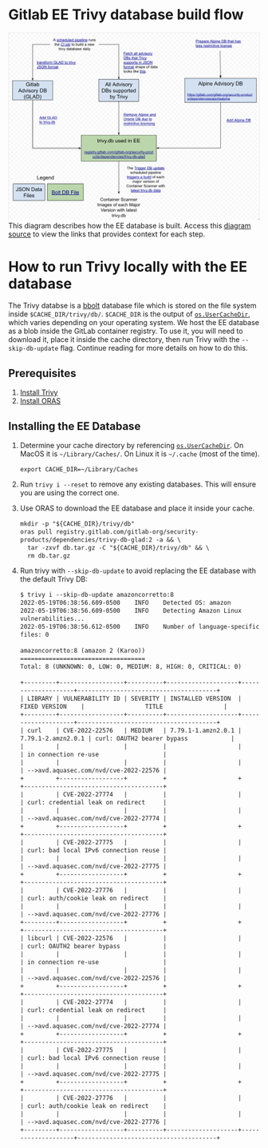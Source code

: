 # Gitlab EE Trivy database build flow
![image](/doc/assets/ee_trivy_db_build_process.png)
This diagram describes how the EE database is built. Access this [diagram source](https://docs.google.com/drawings/d/1NenY9_XVtKA7R5xH5z7Itz29pl5RkIYh_fMihSTTT6c/edit?usp=sharing) to view the links that provides context for each step.

# How to run Trivy locally with the EE database

The Trivy databse is a [bbolt](https://github.com/etcd-io/bbolt) database file
which is stored on the file system inside `$CACHE_DIR/trivy/db/`. `$CACHE_DIR`
is the output of [`os.UserCacheDir`](https://pkg.go.dev/os#UserCacheDir),
which varies depending on your operating system. We host the EE database
as a blob inside the GitLab container registry. To use it, you will need to download it,
place it inside the cache directory, then run Trivy with the `--skip-db-update` flag.
Continue reading for more details on how to do this.

## Prerequisites

1. [Install Trivy](https://aquasecurity.github.io/trivy/latest/getting-started/installation/)
1. [Install ORAS](https://oras.land/cli/)

## Installing the EE Database

1. Determine your cache directory by referencing [`os.UserCacheDir`](https://pkg.go.dev/os#UserCacheDir).
   On MacOS it is `~/Library/Caches/`. On Linux it is `~/.cache` (most of the time).

   ```shell
   export CACHE_DIR=~/Library/Caches
   ```

1. Run `trivy i --reset` to remove any existing databases. This will ensure you are using the correct one.
1. Use ORAS to download the EE database and place it inside your cache.

   ```shell
   mkdir -p "${CACHE_DIR}/trivy/db"
   oras pull registry.gitlab.com/gitlab-org/security-products/dependencies/trivy-db-glad:2 -a && \
     tar -zxvf db.tar.gz -C "${CACHE_DIR}/trivy/db" && \
     rm db.tar.gz
   ```

1. Run trivy with `--skip-db-update` to avoid replacing the EE database with the default Trivy DB:

    ```shell
    $ trivy i --skip-db-update amazoncorretto:8
    2022-05-19T06:38:56.609-0500	INFO	Detected OS: amazon
    2022-05-19T06:38:56.609-0500	INFO	Detecting Amazon Linux vulnerabilities...
    2022-05-19T06:38:56.612-0500	INFO	Number of language-specific files: 0

    amazoncorretto:8 (amazon 2 (Karoo))
    ===================================
    Total: 8 (UNKNOWN: 0, LOW: 0, MEDIUM: 8, HIGH: 0, CRITICAL: 0)

    +---------+------------------+----------+--------------------+--------------------+---------------------------------------+
    | LIBRARY | VULNERABILITY ID | SEVERITY | INSTALLED VERSION  |   FIXED VERSION    |                 TITLE                 |
    +---------+------------------+----------+--------------------+--------------------+---------------------------------------+
    | curl    | CVE-2022-22576   | MEDIUM   | 7.79.1-1.amzn2.0.1 | 7.79.1-2.amzn2.0.1 | curl: OAUTH2 bearer bypass            |
    |         |                  |          |                    |                    | in connection re-use                  |
    |         |                  |          |                    |                    | -->avd.aquasec.com/nvd/cve-2022-22576 |
    +         +------------------+          +                    +                    +---------------------------------------+
    |         | CVE-2022-27774   |          |                    |                    | curl: credential leak on redirect     |
    |         |                  |          |                    |                    | -->avd.aquasec.com/nvd/cve-2022-27774 |
    +         +------------------+          +                    +                    +---------------------------------------+
    |         | CVE-2022-27775   |          |                    |                    | curl: bad local IPv6 connection reuse |
    |         |                  |          |                    |                    | -->avd.aquasec.com/nvd/cve-2022-27775 |
    +         +------------------+          +                    +                    +---------------------------------------+
    |         | CVE-2022-27776   |          |                    |                    | curl: auth/cookie leak on redirect    |
    |         |                  |          |                    |                    | -->avd.aquasec.com/nvd/cve-2022-27776 |
    +---------+------------------+          +                    +                    +---------------------------------------+
    | libcurl | CVE-2022-22576   |          |                    |                    | curl: OAUTH2 bearer bypass            |
    |         |                  |          |                    |                    | in connection re-use                  |
    |         |                  |          |                    |                    | -->avd.aquasec.com/nvd/cve-2022-22576 |
    +         +------------------+          +                    +                    +---------------------------------------+
    |         | CVE-2022-27774   |          |                    |                    | curl: credential leak on redirect     |
    |         |                  |          |                    |                    | -->avd.aquasec.com/nvd/cve-2022-27774 |
    +         +------------------+          +                    +                    +---------------------------------------+
    |         | CVE-2022-27775   |          |                    |                    | curl: bad local IPv6 connection reuse |
    |         |                  |          |                    |                    | -->avd.aquasec.com/nvd/cve-2022-27775 |
    +         +------------------+          +                    +                    +---------------------------------------+
    |         | CVE-2022-27776   |          |                    |                    | curl: auth/cookie leak on redirect    |
    |         |                  |          |                    |                    | -->avd.aquasec.com/nvd/cve-2022-27776 |
    +---------+------------------+----------+--------------------+--------------------+---------------------------------------+
    ```
